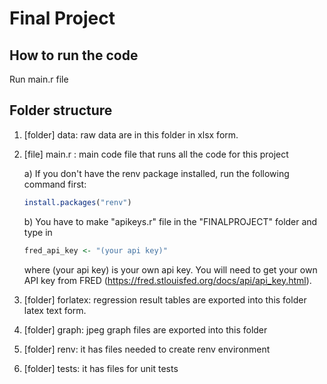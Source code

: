 # Final Project

## How to run the code
Run main.r file

## Folder structure
1. [folder] data: raw data are in this folder in xlsx form.

2. [file] main.r : main code file that runs all the code for this project

   a) If you don't have the renv package installed, run the following command first:

    ```R
    install.packages("renv")
     ```

   b) You have to make "apikeys.r" file in the "FINALPROJECT" folder and type in

    ```R
    fred_api_key <- "(your api key)"
    ```
    where (your api key) is your own api key. 
    You will need to get your own API key from FRED (https://fred.stlouisfed.org/docs/api/api_key.html).

3. [folder] forlatex: regression result tables are exported into this folder latex text form.

4. [folder] graph: jpeg graph files are exported into this folder

5. [folder] renv: it has files needed to create renv environment

6. [folder] tests: it has files for unit tests
